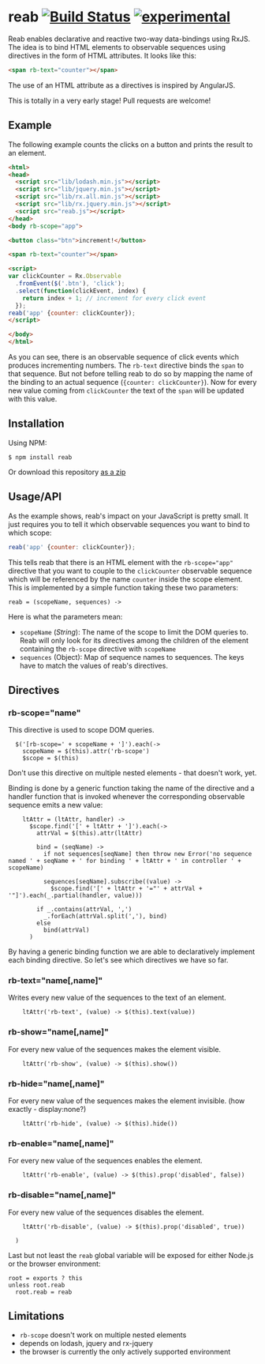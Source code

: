 reab [![Build Status](https://secure.travis-ci.org/Horsed/reab.png)](http://travis-ci.org/Horsed/reab) [![experimental](http://hughsk.github.io/stability-badges/dist/experimental.svg)](http://github.com/hughsk/stability-badges)
====

Reab enables declarative and reactive two-way data-bindings using RxJS. The idea is to bind HTML elements to observable sequences using directives in the form of HTML attributes. It looks like this:

```html
<span rb-text="counter"></span>
```
The use of an HTML attribute as a directives is inspired by AngularJS.

This is totally in a very early stage! Pull requests are welcome!

## Example

The following example counts the clicks on a button and prints the result to an element.

```html
<html>
<head>
  <script src="lib/lodash.min.js"></script>
  <script src="lib/jquery.min.js"></script>
  <script src="lib/rx.all.min.js"></script>
  <script src="lib/rx.jquery.min.js"></script>
  <script src="reab.js"></script>
</head>
<body rb-scope="app">

<button class="btn">increment!</button>

<span rb-text="counter"></span>

<script>
var clickCounter = Rx.Observable
  .fromEvent($('.btn'), 'click');
  .select(function(clickEvent, index) {
    return index + 1; // increment for every click event
  });
reab('app' {counter: clickCounter});
</script>

</body>
</html>
```

As you can see, there is an observable sequence of click events which produces incrementing numbers. The ```rb-text``` directive binds the ```span``` to that sequence. But not before telling reab to do so by mapping the name of the binding to an actual sequence (```{counter: clickCounter}```). Now for every new value coming from ```clickCounter``` the text of the ```span``` will be updated with this value.

## Installation

Using NPM:
```shell
$ npm install reab
```

Or download this repository [as a zip](https://github.com/Horsed/reab/archive/master.zip)

## Usage/API
As the example shows, reab's impact on your JavaScript is pretty small. It just requires you to tell it which observable sequences you want to bind to which scope:
```js
reab('app' {counter: clickCounter});
```
This tells reab that there is an HTML element with the ```rb-scope="app"``` directive that you want to couple to the ```clickCounter``` observable sequence which will be referenced by the name ```counter``` inside the scope element. This is implemented by a simple function taking these two parameters:

    reab = (scopeName, sequences) ->

Here is what the parameters mean:
* ```scopeName``` (_String_): The name of the scope to limit the DOM queries to. Reab will only look for its directives among the children of the element containing the ```rb-scope``` directive with ```scopeName```
* ```sequences``` (Object): Map of sequence names to sequences. The keys have to match the values of reab's directives.


## Directives

### rb-scope="name"
This directive is used to scope DOM queries.

      $('[rb-scope=' + scopeName + ']').each(->
        scopeName = $(this).attr('rb-scope')
        $scope = $(this)

Don't use this directive on multiple nested elements - that doesn't work, yet.

Binding is done by a generic function taking the name of the directive and a handler function that is invoked whenever the corresponding observable sequence emits a new value:

        ltAttr = (ltAttr, handler) ->
          $scope.find('[' + ltAttr + ']').each(->
            attrVal = $(this).attr(ltAttr)

            bind = (seqName) ->
              if not sequences[seqName] then throw new Error('no sequence named ' + seqName + ' for binding ' + ltAttr + ' in controller ' + scopeName)
              
              sequences[seqName].subscribe((value) ->
                $scope.find('[' + ltAttr + '="' + attrVal + '"]').each(_.partial(handler, value)))
            
            if _.contains(attrVal, ',')
              _.forEach(attrVal.split(','), bind)
            else
              bind(attrVal)
          )

By having a generic binding function we are able to declaratively implement each binding directive. So let's see which directives we have so far.

### rb-text="name[,name]"
Writes every new value of the sequences to the text of an element.

        ltAttr('rb-text', (value) -> $(this).text(value))

### rb-show="name[,name]"
For every new value of the sequences makes the element visible.

        ltAttr('rb-show', (value) -> $(this).show())

### rb-hide="name[,name]"
For every new value of the sequences makes the element invisible. (how exactly - display:none?)

        ltAttr('rb-hide', (value) -> $(this).hide())

### rb-enable="name[,name]"
For every new value of the sequences enables the element.

        ltAttr('rb-enable', (value) -> $(this).prop('disabled', false))

### rb-disable="name[,name]"
For every new value of the sequences disables the element.

        ltAttr('rb-disable', (value) -> $(this).prop('disabled', true))

      )

Last but not least the ```reab``` global variable will be exposed for either Node.js or the browser environment:

    root = exports ? this
    unless root.reab
      root.reab = reab

## Limitations
* ```rb-scope``` doesn't work on multiple nested elements
* depends on lodash, jquery and rx-jquery
* the browser is currently the only actively supported environment